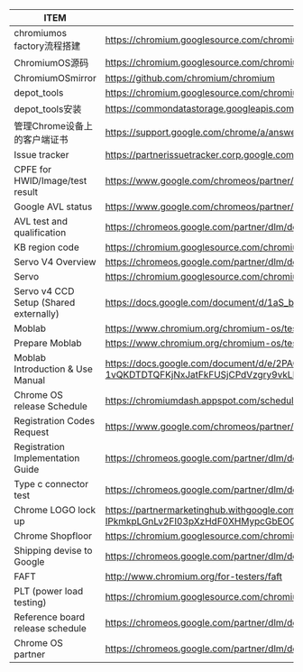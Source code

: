 |ITEM|LINK|
|----|----|
|chromiumos factory流程搭建|https://chromium.googlesource.com/chromiumos/platform/factory|
|ChromiumOS源码|https://chromium.googlesource.com/chromium/src|
|ChromiumOSmirror|https://github.com/chromium/chromium|
|depot_tools|https://chromium.googlesource.com/chromium/tools/depot_tools|
|depot_tools安装|https://commondatastorage.googleapis.com/chrome-infra-docs/flat/depot_tools/docs/html/depot_tools_tutorial.html#_setting_up|
|管理Chrome设备上的客户端证书|https://support.google.com/chrome/a/answer/6080885?hl=zh-Hans|
|Issue tracker|https://partnerissuetracker.corp.google.com/|
|CPFE for HWID/Image/test result|https://www.google.com/chromeos/partner/fe/#home|
|Google AVL status|https://www.google.com/chromeos/partner/fe/#avl|
|AVL test and qualification|https://chromeos.google.com/partner/dlm/docs/component-qual/componentqualtests.html|
|KB region code|https://chromium.googlesource.com/chromiumos/platform2/+/refs/heads/master/regions/regions.py#213|
|Servo V4 Overview|https://chromeos.google.com/partner/dlm/docs/factory/servoV4GuideOverview.html|
|Servo|https://chromium.googlesource.com/chromiumos/third_party/hdctools/+/refs/heads/master/docs/servo.md|
|Servo v4 CCD Setup (Shared externally)|https://docs.google.com/document/d/1aS_bJmk-vF-wcBsnyNiNrj9uuFc-GuX6BGp-RuXtWYo/edit#heading=h.3vehgnw8ykj4|
|Moblab|https://www.chromium.org/chromium-os/testing/moblab|
|Prepare Moblab|https://www.chromium.org/chromium-os/testing/moblab-landing/prepare-moblab|
|Moblab Introduction & Use Manual|https://docs.google.com/document/d/e/2PACX-1vQKDTDTQFKjNxJatFkFUSjCPdVzgry9vkLLvxL8vwqasrKMP2KReEMZ3iva9GX8EzQYo-kANnzPlFG_/pub|
|Chrome OS release Schedule|https://chromiumdash.appspot.com/schedule|
|Registration Codes Request|https://www.google.com/chromeos/partner/fe/#code_generation|
|Registration Implementation Guide|https://chromeos.google.com/partner/dlm/docs/factory/factoryregistrationguide.html#vpd-command|
|Type c connector test|https://chromeos.google.com/partner/dlm/docs/p-hardware-specs/typecconnector.html|
|Chrome LOGO lock up|https://partnermarketinghub.withgoogle.com/#/brands/1Adf-mf2Z2MR_7pV0m46ilobSGkptxFER/1-IPkmkpLGnLv2FI03pXzHdF0XHMypcGbEOQK-OOl0AI|
|Chrome Shopfloor|https://chromium.googlesource.com/chromiumos/platform/factory/+/master/py/shopfloor/README.md|
|Shipping devise to Google|https://chromeos.google.com/partner/dlm/docs/getting-started/shippingdevices.html|
|FAFT|http://www.chromium.org/for-testers/faft|
|PLT (power load testing)|https://chromium.googlesource.com/chromiumos/third_party/autotest/+/refs/heads/master/client/site_tests/power_LoadTest/README.md|
|Reference board release schedule|https://chromeos.google.com/partner/dlm/docs/reference-designs/releasedReferenceDesignOverview.html|
|Chrome OS partner|https://chromeos.google.com/partner/dlm/docs/getting-started/partnersummit.html|
